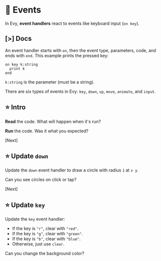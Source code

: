 # 🎪 Events

In Evy, **event handlers** react to events like keyboard input (`on key`).

## [>] Docs

An event handler starts with `on`, then the event type, parameters, code, and
ends with `end`. This example prints the pressed key:

```evy
on key k:string
  print k
end
```

`k:string` is the parameter (must be a string).

There are six types of events in Evy: `key`, `down`, `up`, `move`, `animate`,
and `input`.

## ⭐ Intro

**Read** the code. What will happen when it's run?

**Run** the code. Was it what you expected?

[Next]

## ⭐ Update `down`

Update the `down` event handler to draw a circle with radius `1` at `x y`.

Can you see circles on click or tap?

[Next]

## ⭐ Update `key`

Update the `key` event handler:

- If the key is `"r"`, clear with `"red"`.
- If the key is `"g"`, clear with `"green"`.
- If the key is `"b"`, clear with `"blue"`.
- Otherwise, just use `clear`.

Can you change the background color?
